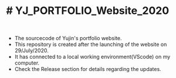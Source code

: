 <h1># YJ_PORTFOLIO_Website_2020</h1>
<br>
<ul>
  <li>The sourcecode of Yujin's portfolio website.</li>  
  <li>This repository is created after the launching of the website on 29/July/2020.</li>
  <li>It has connected to a local working environment(VScode) on my computer.</li>
  <li>Check the Release section for details regarding the updates.</li>
</ul>
<br>
